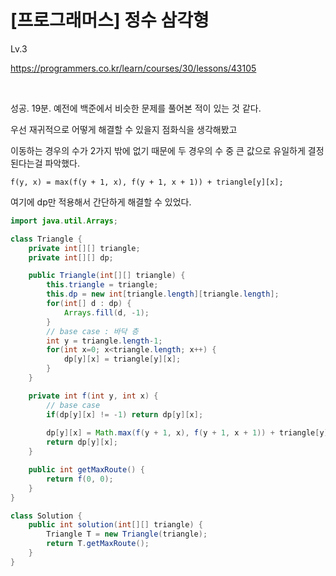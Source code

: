 # [프로그래머스] 정수 삼각형

Lv.3

https://programmers.co.kr/learn/courses/30/lessons/43105

<br>

성공. 19분. 예전에 백준에서 비슷한 문제를 풀어본 적이 있는 것 같다.

우선 재귀적으로 어떻게 해결할 수 있을지 점화식을 생각해봤고

이동하는 경우의 수가 2가지 밖에 없기 때문에 두 경우의 수 중 큰 값으로 유일하게 결정된다는걸 파악했다.

```
f(y, x) = max(f(y + 1, x), f(y + 1, x + 1)) + triangle[y][x];
```

여기에 dp만 적용해서 간단하게 해결할 수 있었다.

```java
import java.util.Arrays;

class Triangle {
    private int[][] triangle;
    private int[][] dp;

    public Triangle(int[][] triangle) {
        this.triangle = triangle;
        this.dp = new int[triangle.length][triangle.length];
        for(int[] d : dp) {
            Arrays.fill(d, -1);
        }
        // base case : 바닥 층
        int y = triangle.length-1;
        for(int x=0; x<triangle.length; x++) {
            dp[y][x] = triangle[y][x];
        }
    }

    private int f(int y, int x) {
        // base case
        if(dp[y][x] != -1) return dp[y][x];
        
        dp[y][x] = Math.max(f(y + 1, x), f(y + 1, x + 1)) + triangle[y][x];
        return dp[y][x];
    }

    public int getMaxRoute() {
        return f(0, 0);
    }
}

class Solution {
    public int solution(int[][] triangle) {
        Triangle T = new Triangle(triangle);
        return T.getMaxRoute();
    }
}
```

